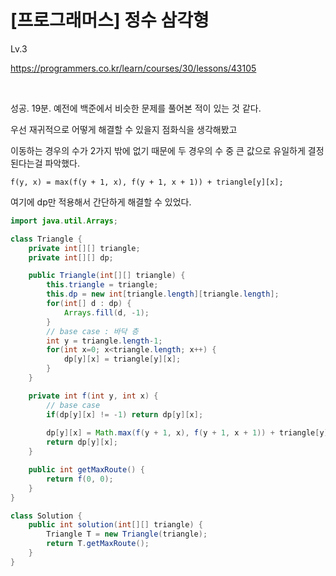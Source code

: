 # [프로그래머스] 정수 삼각형

Lv.3

https://programmers.co.kr/learn/courses/30/lessons/43105

<br>

성공. 19분. 예전에 백준에서 비슷한 문제를 풀어본 적이 있는 것 같다.

우선 재귀적으로 어떻게 해결할 수 있을지 점화식을 생각해봤고

이동하는 경우의 수가 2가지 밖에 없기 때문에 두 경우의 수 중 큰 값으로 유일하게 결정된다는걸 파악했다.

```
f(y, x) = max(f(y + 1, x), f(y + 1, x + 1)) + triangle[y][x];
```

여기에 dp만 적용해서 간단하게 해결할 수 있었다.

```java
import java.util.Arrays;

class Triangle {
    private int[][] triangle;
    private int[][] dp;

    public Triangle(int[][] triangle) {
        this.triangle = triangle;
        this.dp = new int[triangle.length][triangle.length];
        for(int[] d : dp) {
            Arrays.fill(d, -1);
        }
        // base case : 바닥 층
        int y = triangle.length-1;
        for(int x=0; x<triangle.length; x++) {
            dp[y][x] = triangle[y][x];
        }
    }

    private int f(int y, int x) {
        // base case
        if(dp[y][x] != -1) return dp[y][x];
        
        dp[y][x] = Math.max(f(y + 1, x), f(y + 1, x + 1)) + triangle[y][x];
        return dp[y][x];
    }

    public int getMaxRoute() {
        return f(0, 0);
    }
}

class Solution {
    public int solution(int[][] triangle) {
        Triangle T = new Triangle(triangle);
        return T.getMaxRoute();
    }
}
```

